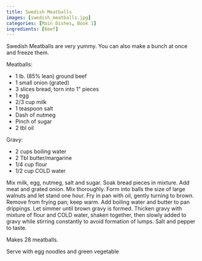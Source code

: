 ```yaml
---
title: Swedish Meatballs
images: [swedish_meatballs.jpg]
categories: [Main Dishes, Book 1]
ingredients: [Beef]
---
```


 Swedish Meatballs
are very yummy. You can also make a bunch at once and freeze them.

Meatballs:

-   1 lb. (85% lean) ground beef
-   1 small onion (grated)
-   3 slices bread, torn into 1" pieces
-   1 egg
-   2/3 cup milk
-   1 teaspoon salt
-   Dash of nutmeg
-   Pinch of sugar
-   2 tbl oil

Gravy:

-   2 cups boiling water
-   2 Tbl butter/margarine
-   1/4 cup flour
-   1/2 cup COLD water

Mix milk, egg, nutmeg, salt and sugar. Soak bread pieces in mixture. Add
meat and grated onion. Mix thoroughly. Form into balls the size of large
walnuts and let stand one hour. Fry in pan with oil, gently turning to
brown. Remove from frying pan; keep warm. Add boiling water and butter
to pan drippings. Let simmer until brown gravy is formed. Thicken gravy
with mixture of flour and COLD water, shaken together, then slowly added
to gravy while stirring constantly to avoid formation of lumps. Salt and
pepper to taste.

Makes 28 meatballs.

Serve with egg noodles and green vegetable

 
